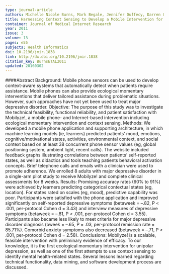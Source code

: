 ```yaml
---
type: journal-article
authors: Michelle Nicole Burns, Mark Begale, Jennifer Duffecy, Darren Gergle, Chris J Karr, Emily Giangrande, David C Mohr
title: Harnessing Context Sensing to Develop a Mobile Intervention for Depression
container: Journal of Medical Internet Research
year: 2011
issue: 3
volume: 13
pages: e55
subjects: Health Informatics
doi: 10.2196/jmir.1838
link: http://dx.doi.org/10.2196/jmir.1838
citation_key: BurnsETAL2011
updated: 20160302
---
```


####Abstract
Background: Mobile phone sensors can be used to develop context-aware systems that automatically detect when patients require assistance. Mobile phones can also provide ecological momentary interventions that deliver tailored assistance during problematic situations. However, such approaches have not yet been used to treat major depressive disorder.
Objective: The purpose of this study was to investigate the technical feasibility, functional reliability, and patient satisfaction with Mobilyze!, a mobile phone- and Internet-based intervention including ecological momentary intervention and context sensing.
Methods: We developed a mobile phone application and supporting architecture, in which machine learning models (ie, learners) predicted patients’ mood, emotions, cognitive/motivational states, activities, environmental context, and social context based on at least 38 concurrent phone sensor values (eg, global positioning system, ambient light, recent calls). The website included feedback graphs illustrating correlations between patients’ self-reported states, as well as didactics and tools teaching patients behavioral activation concepts. Brief telephone calls and emails with a clinician were used to promote adherence. We enrolled 8 adults with major depressive disorder in a single-arm pilot study to receive Mobilyze! and complete clinical assessments for 8 weeks.
Results: Promising accuracy rates (60% to 91%) were achieved by learners predicting categorical contextual states (eg, location). For states rated on scales (eg, mood), predictive capability was poor. Participants were satisfied with the phone application and improved significantly on self-reported depressive symptoms (betaweek = –.82, P < .001, per-protocol Cohen d = 3.43) and interview measures of depressive symptoms (betaweek = –.81, P < .001, per-protocol Cohen d = 3.55). Participants also became less likely to meet criteria for major depressive disorder diagnosis (bweek = –.65, P = .03, per-protocol remission rate = 85.71%). Comorbid anxiety symptoms also decreased (betaweek = –.71, P < .001, per-protocol Cohen d = 2.58).
Conclusions: Mobilyze! is a scalable, feasible intervention with preliminary evidence of efficacy. To our knowledge, it is the first ecological momentary intervention for unipolar depression, as well as one of the first attempts to use context sensing to identify mental health-related states. Several lessons learned regarding technical functionality, data mining, and software development process are discussed.